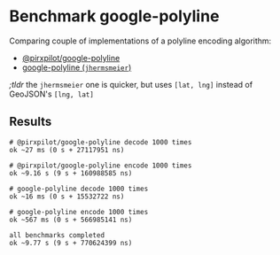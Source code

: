 # Benchmark google-polyline

Comparing couple of implementations of a polyline encoding algorithm:
- [@pirxpilot/google-polyline](https://www.npmjs.com/package/@pirxpilot/google-polyline)
- [google-polyline (`jhermsmeier`)](https://www.npmjs.com/package/google-polyline)


_;tldr_ the `jhermsmeier` one is quicker, but uses `[lat, lng]` instead of GeoJSON's `[lng, lat]`


## Results

```
# @pirxpilot/google-polyline decode 1000 times
ok ~27 ms (0 s + 27117951 ns)

# @pirxpilot/google-polyline encode 1000 times
ok ~9.16 s (9 s + 160988585 ns)

# google-polyline decode 1000 times
ok ~16 ms (0 s + 15532722 ns)

# google-polyline encode 1000 times
ok ~567 ms (0 s + 566985141 ns)

all benchmarks completed
ok ~9.77 s (9 s + 770624399 ns)
```